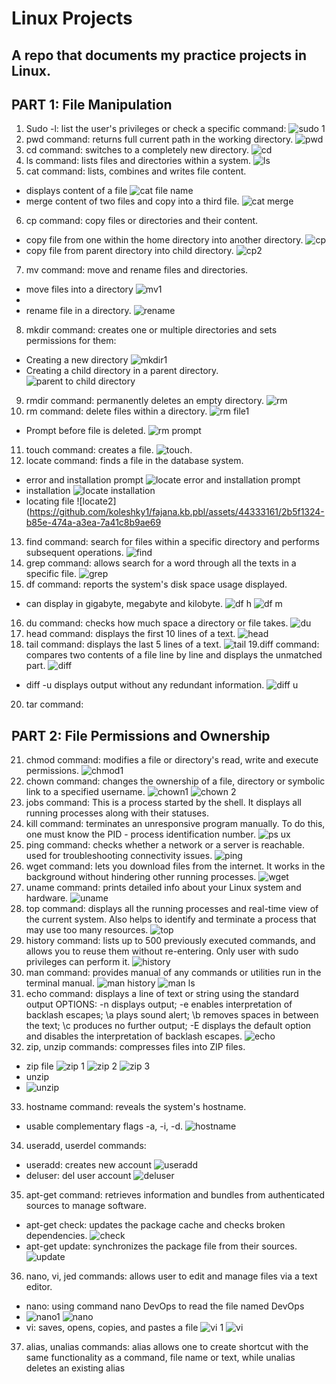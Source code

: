 # Linux Projects
## A repo that documents  my practice projects in Linux.
## PART 1: File Manipulation
1. Sudo -l: list the user's privileges or check a specific command:
![sudo 1](https://github.com/koleshky1/fajana.kb.pbl/assets/44333161/81162750-5ee5-4a3e-aaf7-8a2d89ca7e21)
2. pwd command: returns full current path in the working directory.
![pwd](https://github.com/koleshky1/fajana.kb.pbl/assets/44333161/1c4075ce-1205-4695-943f-0bc29b2e59a5)
3. cd command: switches to a completely new directory.
![cd](https://github.com/koleshky1/fajana.kb.pbl/assets/44333161/f7b88a03-e711-449b-bdac-03ad7d9362d0)
4. ls command: lists files and directories within a system.
![ls](https://github.com/koleshky1/fajana.kb.pbl/assets/44333161/ab1d4fa4-fd6b-4a74-b7b9-4289663cd0aa)
5. cat command: lists, combines and writes file content.
- displays content of a file
![cat file name](https://github.com/koleshky1/fajana.kb.pbl/assets/44333161/a85068e1-f332-4a7d-8b8d-3fb71a7e0a7b)
- merge content of two files and copy into a third file.
![cat merge](https://github.com/koleshky1/fajana.kb.pbl/assets/44333161/dd20015f-a76f-40f5-9a62-2345f73b0fb5)
6. cp command: copy files or directories and their content.
- copy file from one within the home directory into another directory.
![cp](https://github.com/koleshky1/fajana.kb.pbl/assets/44333161/a8b5126b-96f4-462a-938d-fb4ed6ae6eff)
- copy file from parent directory into child directory.
![cp2](https://github.com/koleshky1/fajana.kb.pbl/assets/44333161/b1882473-869b-49c0-a2b8-abcc88a0e24d)
7. mv command: move and rename files and directories.
- move files into a directory
![mv1](https://github.com/koleshky1/fajana.kb.pbl/assets/44333161/981d851d-e286-4a19-af7a-380480195a24)
-
- rename file in a directory.
![rename](https://github.com/koleshky1/fajana.kb.pbl/assets/44333161/62a90a16-cad9-4345-924f-9b6ef42f4007)
8. mkdir command: creates one or multiple directories and sets permissions for them:
- Creating  a new directory
![mkdir1](https://github.com/koleshky1/fajana.kb.pbl/assets/44333161/b08eb39b-b273-436f-b030-d489a47f80a2)
- Creating a child directory in a parent directory.
![parent to child directory](https://github.com/koleshky1/fajana.kb.pbl/assets/44333161/fe0fbba6-be05-4a6c-8232-6848f9f41919)
9. rmdir command: permanently deletes an empty directory.
![rm](https://github.com/koleshky1/fajana.kb.pbl/assets/44333161/738ac7f3-d33b-489f-aa2d-23e7d3ccc273)
10. rm command: delete files within a directory.
![rm file1](https://github.com/koleshky1/fajana.kb.pbl/assets/44333161/bac3a24b-bf91-4061-bcc8-474bdb06d16a)
- Prompt before file is deleted.
![rm prompt](https://github.com/koleshky1/fajana.kb.pbl/assets/44333161/15ab8b8d-2a4f-4c66-a15f-ca2fd4e0c66f)
11. touch command: creates a file.
![touch](https://github.com/koleshky1/fajana.kb.pbl/assets/44333161/8685c695-181e-4fbd-8b29-f07ebddabd33).
12. locate command: finds a file in the database system.
- error and installation prompt
![locate error and installation prompt](https://github.com/koleshky1/fajana.kb.pbl/assets/44333161/d8989f2a-79b0-4448-a641-2e26d55b1b51)
- installation
![locate installation](https://github.com/koleshky1/fajana.kb.pbl/assets/44333161/e648c064-ac93-49f9-9810-7e3c41848265)
- locating file
![locate2](https://github.com/koleshky1/fajana.kb.pbl/assets/44333161/2b5f1324-b85e-474a-a3ea-7a41c8b9ae69
13. find command: search for files within a specific directory and performs subsequent operations.
![find](https://github.com/koleshky1/fajana.kb.pbl/assets/44333161/88164d6f-01c0-4a05-92d9-19ea4240ee9d)
14. grep command: allows search for a word through all the texts in a specific file.
![grep](https://github.com/koleshky1/fajana.kb.pbl/assets/44333161/d622c331-be2d-4dec-aeb9-18496ed530a3)
15. df command: reports the system's disk space usage displayed.
- can display in gigabyte, megabyte and kilobyte.
![df h](https://github.com/koleshky1/fajana.kb.pbl/assets/44333161/76cfce61-9c73-462a-8677-ee4de4ac6b1c)
![df m](https://github.com/koleshky1/fajana.kb.pbl/assets/44333161/47faf4a9-67f2-43ba-8a08-030d3baccfdd)
16. du command: checks how much space a directory or file takes.
![du](https://github.com/koleshky1/fajana.kb.pbl/assets/44333161/35b254ca-1b38-4f5d-a893-406dc5c41ab8)
17. head command: displays the first 10 lines of a text.
![head](https://github.com/koleshky1/fajana.kb.pbl/assets/44333161/c2df2196-e39c-47fb-9e4e-eb56b28ee996)
18. tail command: displays the last 5 lines of a text.
![tail](https://github.com/koleshky1/fajana.kb.pbl/assets/44333161/f189fa11-579f-42a8-8244-27991f938e42)
19.diff command: compares two contents of a file line by line and displays the unmatched part. 
![diff](https://github.com/koleshky1/fajana.kb.pbl/assets/44333161/a46af51e-25aa-4d57-8621-88e3e972fa9c)
- diff -u displays output without any redundant information.
![diff u](https://github.com/koleshky1/fajana.kb.pbl/assets/44333161/515f5bcf-2e6f-4705-8f03-02c97ccd05b0)
20. tar command:


## PART 2: File Permissions and Ownership
21. chmod command: modifies a file or directory's read, write and execute permissions.
![chmod1](https://github.com/koleshky1/fajana.kb.pbl/assets/44333161/4922be7b-63b6-4d47-830a-89e2610de7ec)
22. chown command: changes the ownership of a file, directory or symbolic link to a specified username.
![chown1](https://github.com/koleshky1/fajana.kb.pbl/assets/44333161/3188ca67-bf21-40e9-a648-4bc2fd238e83)
![chown 2](https://github.com/koleshky1/fajana.kb.pbl/assets/44333161/45a06c60-7415-4582-a764-a73bd0a46bdf)
23. jobs command: This is a process started by the shell. It displays all running processes along with their statuses.
24. kill command: terminates an unresponsive program manually. To do this, one must know the PID - process identification number.
![ps ux](https://github.com/koleshky1/fajana.kb.pbl/assets/44333161/deb854be-1747-44aa-87bb-52207880bc2e)
25. ping command: checks whether a network or a server is reachable. used for troubleshooting connectivity issues.
![ping](https://github.com/koleshky1/fajana.kb.pbl/assets/44333161/68a6bc5c-0ecd-4e6f-b494-d5a830783fa1)
26. wget command: lets you download files from the internet. It works in the background without hindering other running processes.
![wget](https://github.com/koleshky1/fajana.kb.pbl/assets/44333161/1c66477a-0d48-4ab6-8434-cb77685e9efc)
27. uname command: prints detailed info about your Linux system and hardware.
![uname](https://github.com/koleshky1/fajana.kb.pbl/assets/44333161/675ce111-f8a2-4d3a-b928-c81e1e9641ec)
28. top command: displays all the running processes and real-time view of the current system. Also helps to identify and terminate a process that may use too many resources.
![top](https://github.com/koleshky1/fajana.kb.pbl/assets/44333161/6dc5062d-b237-4cd6-b5e3-4d1afeeb0cc8)
29. history command: lists up to 500 previously executed commands, and allows you to reuse them without re-entering. Only user with sudo privileges can perform it.
![history](https://github.com/koleshky1/fajana.kb.pbl/assets/44333161/909d28e3-428a-43e8-a64d-e855980345ee)
30. man command: provides manual of any commands or utilities run in the terminal manual.
![man history](https://github.com/koleshky1/fajana.kb.pbl/assets/44333161/27be18f9-7f20-448b-b2b6-088f574efc92)
![man ls](https://github.com/koleshky1/fajana.kb.pbl/assets/44333161/50c62975-402e-4a91-9c04-70dd961b6339)
31. echo command: displays a line of text or string using the standard output OPTIONS: -n displays output; -e enables interpretation of backlash escapes; \a plays sound alert; \b removes spaces in between the text; \c produces no further output; -E displays the default option and disables the interpretation of backlash escapes.
![echo](https://github.com/koleshky1/fajana.kb.pbl/assets/44333161/23ea2c02-b04c-49c2-9d81-f08a00fa6ff5)
32. zip, unzip commands: compresses files into ZIP files.
- zip file
![zip 1](https://github.com/koleshky1/fajana.kb.pbl/assets/44333161/743a0f32-f0a6-4339-bf21-2d76c363062e)
![zip 2](https://github.com/koleshky1/fajana.kb.pbl/assets/44333161/fe8c3ea2-7887-46f1-9034-2751fe6a28ef)
![zip 3](https://github.com/koleshky1/fajana.kb.pbl/assets/44333161/1dddda20-bbf1-48dd-a2ea-22ffd490421d)
- unzip
- ![unzip](https://github.com/koleshky1/fajana.kb.pbl/assets/44333161/3cdc2f45-011d-4761-9023-fe115cada377)
33. hostname command: reveals the system's hostname.
- usable complementary flags -a, -i, -d.
![hostname](https://github.com/koleshky1/fajana.kb.pbl/assets/44333161/6791b4b3-817d-4ce6-ab36-a2dfe94e5588)
34. useradd, userdel commands:
- useradd: creates new account
![useradd](https://github.com/koleshky1/fajana.kb.pbl/assets/44333161/4641e6cc-e4b4-4a61-9fd2-a7205c4a38ac)
- deluser: del user account
![deluser](https://github.com/koleshky1/fajana.kb.pbl/assets/44333161/8ddf6cc7-93d8-46fb-b069-90b03ceb67b2)
35. apt-get command: retrieves information and bundles from authenticated sources to manage software.
- apt-get check: updates the package cache and checks broken dependencies.
![check](https://github.com/koleshky1/fajana.kb.pbl/assets/44333161/3d0c6324-44c0-42fc-b376-83c6ead2f28d)
- apt-get update: synchronizes the package file from their sources.
![update](https://github.com/koleshky1/fajana.kb.pbl/assets/44333161/93fe3d7a-e313-4bed-8f2f-896b4a4aac66)
36. nano, vi, jed commands: allows user to edit and manage files via a text editor.
- nano: using command nano DevOps to read the file named DevOps
- ![nano1](https://github.com/koleshky1/fajana.kb.pbl/assets/44333161/1b324709-cc20-4fde-be1b-6d40bb9b45f3)
![nano](https://github.com/koleshky1/fajana.kb.pbl/assets/44333161/ebd541e6-954c-4d48-bcc3-681447d416ef)
- vi: saves, opens, copies, and pastes a file
![vi 1](https://github.com/koleshky1/fajana.kb.pbl/assets/44333161/f2481ebe-6e87-46ab-a885-e2ccc5cfede9)
![vi](https://github.com/koleshky1/fajana.kb.pbl/assets/44333161/b9752f94-43ff-460a-b170-a84d14ed349d)
37. alias, unalias commands: alias allows one to create shortcut with the same functionality as a command, file name or text, while unalias deletes an existing alias

  










